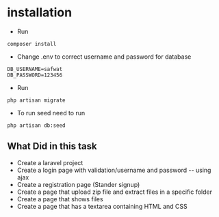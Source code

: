 # installation  

- Run 
```
composer install
````
- Change .env to correct username and password for database

```
DB_USERNAME=safwat
DB_PASSWORD=123456
```


- Run 
```
php artisan migrate
````

- To run seed need to run

```
php artisan db:seed
```

## What Did in this task
- Create a laravel project
- Create a login page with validation/username and password -- using ajax
- Create a registration page (Stander signup)
- Create a page that upload zip file and extract files in a specific folder
- Create a page that shows files
- Create a page that has a textarea containing HTML and CSS

